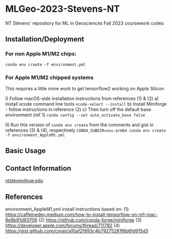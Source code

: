 # MLGeo-2023-Stevens-NT
NT Stevens' repository for ML in Geosciences Fall 2023 coursework codes

## Installation/Deployment
### For non Apple M1/M2 chips:
`conda env create -f environment.yml`

### For Apple M1/M2 chipped systems
This requires a little more work to get tensorflow2 working on Apple Silicon

I)  Follow macOS-side installation instructions from references (1) & (2)
    a) Install xcode command line tools
        `xcode-select --install`
    b) Install Miniforge - follow instructions in reference (2)
    c) Then turn off the default base environment (ref 1)
        `conda config --set auto_activate_base false`
    
II) Run this version of `conda env create` from the comments and gist in references (3) & (4), respectively
`CONDA_SUBDIR=osx-arm64 conda env create -f environment_AppleM1.yml`

## Basic Usage

## Contact Information
ntsteven@uw.edu

## References
environment_AppleM1.yml install instructions based on:
 (1) https://caffeinedev.medium.com/how-to-install-tensorflow-on-m1-mac-8e9b91d93706
 (2) https://github.com/conda-forge/miniforge
 (3) https://developer.apple.com/forums/thread/711792
 (4) https://gist.github.com/corajr/a10af2f893c4b79275281f6b6fd915d3
